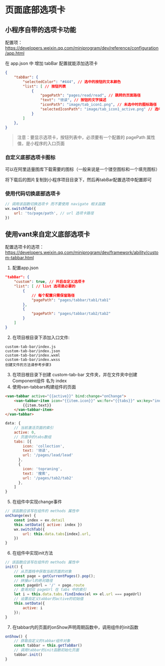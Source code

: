 # 页面底部选项卡

## 小程序自带的选项卡功能

配置项：https://developers.weixin.qq.com/miniprogram/dev/reference/configuration/app.html

在 app.json 中 增加 tabBar 配置就能添加选项卡
```json
{
    "tabBar": {
        "selectedColor": "#444", // 选中的按钮的文本颜色
        "list": [ // 按钮列表
            {
                "pagePath": "pages/read/read", // 跳转的页面路径
                "text": "领读", // 按钮的文字描述
                "iconPath": "image/tab_icon1.png", // 未选中时的图标路径
                "selectedIconPath": "image/tab_icon1_active.png" // 选中时的图标路径
            }
        ]
    },
}
```

> 注意：要显示选项卡，按钮列表中，必须要有一个配置的 pagePath 属性值，是小程序的入口页面

### 自定义底部选项卡图标
可以在阿里适量图库下载需要的图标（一般来说是一个镂空图标和一个填充图标）

将下载后的图片复制到小程序项目目录下，然后再tabBar配置选项中配置即可

### 使用代码切换底部选项卡
```js
// 调用该函数切换选项卡 而不要使用 navigate 相关函数
wx.switchTab({
    url: 'to/page/path', // url 选项卡路径
})
```

## 使用vant来自定义底部选项卡

配置选项卡的选项：
https://developers.weixin.qq.com/miniprogram/dev/framework/ability/custom-tabbar.html

1. 配置app.json
```json
"tabBar": {
    "custom": true, // 开启自定义选项卡
    "list": [ // list 选项是必要的
        {
            // 每个配置只需保留路径
            "pagePath": "pages/tabbar/tab1/tab1"
        },
        {
            "pagePath": "pages/tabbar/tab2/tab2"
        }
    ]
}
```
2. 在项目根目录下添加入口文件:
```
custom-tab-bar/index.js
custom-tab-bar/index.json
custom-tab-bar/index.wxml
custom-tab-bar/index.wxss
创建文件的方法请参考步骤3
```
3. 在项目根目录下创建 custom-tab-bar 文件夹，并在文件夹中创建Component组件 名为 index
4. 使用van-tabbars构建组件的页面
```html
<van-tabbar active="{{active}}" bind:change="onChange">
    <van-tabbar-item icon="{{item.icon}}" wx:for="{{tabs}}" wx:key="index">
        {{item.text}}
    </van-tabbar-item>
</van-tabbar>
```
```js
data: {
    // 当前激活页面的索引
    active: 0,
    // 页面中的tabs数组
    tabs: [{
        icon: 'collection',
        text: '领读',
        url: '/pages/lead/lead'
      },
      {
        icon: 'topraning',
        text: '搜索',
        url: '/pages/tab2/tab2'
      },
    ]
}
```
5. 在组件中实现change事件
```js
// 该函数应该写在组件的 methods 属性中
onChange(ev) {
    const index = ev.detail
    this.setData({ active: index })
    wx.switchTab({
        url: this.data.tabs[index].url,
    })
}
```
6. 在组件中实现init方法
```js
// 该函数应该写在组件的 methods 属性中
init() {
    // 从页面栈中获取当前页面的对象
    const page = getCurrentPages().pop();
    // 拼接url的绝对路径
    const pageUrl = '/' + page.route
    // 查询对应 pageUrl 在 tabs 中的索引
    let i = this.data.tabs.findIndex(el => el.url === pageUrl)
    // 设置自定义tabbar的active的初始值
    this.setData({
        active: i
    });
}
```
7. 在tabbar内的页面的onShow声明周期函数中，调用组件的init函数
```js
onShow() {
    // 获取自定义的tabbar组件对象
    const tabbar = this.getTabBar()
    // 调用tabbar的init函数初始化页面
    tabbar.init()
}
```
